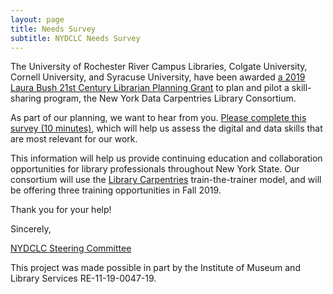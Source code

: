 ```yaml
---
layout: page
title: Needs Survey
subtitle: NYDCLC Needs Survey
---
```


The University of Rochester River Campus Libraries, Colgate University, Cornell University, and Syracuse University, have been awarded [a 2019 Laura Bush 21st Century Librarian Planning Grant](https://www.imls.gov/grants/awarded/re-11-19-0047-19) to plan and pilot a skill-sharing program, the New York Data Carpentries Library Consortium. 

As part of our planning, we want to hear from you. [Please complete this survey (10 minutes)](https://colgate.co1.qualtrics.com/jfe/form/SV_bjijXlpshWL2TcN), which will help us assess the digital and data skills that are most relevant for our work.

This information will help us provide continuing education and collaboration opportunities for library professionals throughout New York State. Our consortium will use the [Library Carpentries](https://carpentries.org/) train-the-trainer model, and will be offering three training opportunities in Fall 2019. 

Thank you for your help!

Sincerely,

[NYDCLC Steering Committee](http://nydclc.github.io/members)


This project was made possible in part by the Institute of Museum and Library Services RE-11-19-0047-19.
